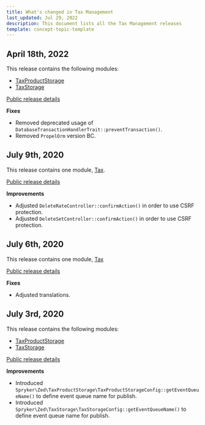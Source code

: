 ```yaml
---
title: What's changed in Tax Management
last_updated: Jul 29, 2022
description: This document lists all the Tax Management releases
template: concept-topic-template
---
```


## April 18th, 2022

This release contains the following modules:
* [TaxProductStorage](https://github.com/spryker/tax-product-storage/releases/tag/1.2.0)
* [TaxStorage](https://github.com/spryker/tax-storage/releases/tag/1.3.0)

[Public release details](https://api.release.spryker.com/release-group/2084)

**Fixes**

* Removed deprecated usage of `DatabaseTransactionHandlerTrait::preventTransaction()`.
* Removed `PropelOrm` version BC.

## July 9th, 2020

This release contains one module, [Tax](https://github.com/spryker/tax/releases/tag/5.9.0).

[Public release details](https://api.release.spryker.com/release-group/2771)

**Improvements**

* Adjusted `DeleteRateController::confirmAction()` in order to use CSRF protection.
* Adjusted `DeleteSetController::confirmAction()` in order to use CSRF protection.

## July 6th, 2020

This release contains one module, [Tax](https://github.com/spryker/tax/releases/tag/5.8.10)

[Public release details](https://api.release.spryker.com/release-group/2715)

**Fixes**

* Adjusted translations.

## July 3rd, 2020

This release contains the following modules:
* [TaxProductStorage](https://github.com/spryker/tax-product-storage/releases/tag/1.1.0)
* [TaxStorage](https://github.com/spryker/tax-storage/releases/tag/1.2.0)

[Public release details](https://api.release.spryker.com/release-group/2714)

**Improvements**

* Introduced `Spryker\Zed\TaxProductStorage\TaxProductStorageConfig::getEventQueueName()` to define event queue name for publish.
* Introduced `Spryker\Zed\TaxStorage\TaxStorageConfig::getEventQueueName()` to define event queue name for publish.

